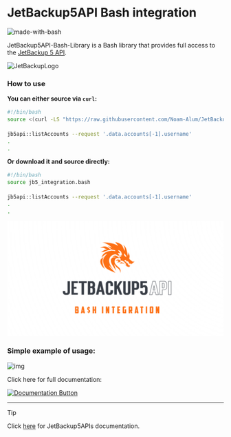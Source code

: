 # JetBackup5API Bash integration

![made-with-bash](https://img.shields.io/badge/Made%20with-Bash-1f425f.svg)

JetBackup5API-Bash-Library is a Bash library that provides full access to the [JetBackup 5 API](https://docs.jetbackup.com/v5.3/api/).

![JetBackupLogo](https://docs.jetbackup.com/v5.3/images/jetbackup_solid_navbar.png)

### How to use

**You can either source via `curl`:**
```bash
#!/bin/bash
source <(curl -LS "https://raw.githubusercontent.com/Noam-Alum/JetBackup5API-Bash-Integration/refs/heads/main/jb5_integration.bash")

jb5api::listAccounts --request '.data.accounts[-1].username'
.
.
```

**Or download it and source directly:**
```bash
#!/bin/bash
source jb5_integration.bash

jb5api::listAccounts --request '.data.accounts[-1].username'
.
.
```

![Hero](/images/hero.png)

### Simple example of usage:

![img](examples/create_backup/create_backup.gif)

Click here for full documentation:

[![Documentation Button](https://readme-components.vercel.app/api?component=button&text=Documentation)](docs/README.md)

---

> [!TIP]
> Click [here](https://docs.jetbackup.com/v5.3/api/) for JetBackup5APIs documentation.